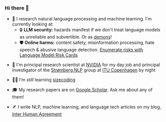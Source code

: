 ### Hi there 👋

- 🔭 I research natural language processing and machine learning. I'm currently looking at:
  - 🔒 **LLM security:** hazards manifest if we don't treat language models as unreliable and subvertible. Or as [demons](https://www.summonademonandbind.it/)!
  - 🛡️ **Online harms:** content safety, misinformation processing, hate speech & abusive language detection. [Enumerate risks with Language Model Risk Cards](https://arxiv.org/abs/2303.18190)
<!--  - 🌱 **Efficient machine learning:** we should be able to do more with much less than we have; always interested in data efficiency and greener, smaller, faster 🚀, coarser models. Read our [survey on efficient NLP in TACL](https://arxiv.org/abs/2209.00099)! -->
<!--  - ✍️ **Generation:** Creating meaningful sequences from a set of items is hard! See our [ICML paper on set2seq methods and the catalog problem](https://openreview.net/forum?id=xgFfr5IIuXP) -->
<!--  - 🇩🇰 **NLP for Danish:** I started and run [the Danish Gigaword project](https://gigaword.dk) -->
<!--  - 🥼 **Clinical NLP:** how can we process medical records to, eventually, improve health outcomes -->

- 🏢 I'm principal research scientist at [NVIDIA](https://www.nvidia.com/en-us/) for my day job and principal investigator of the [Strømberg NLP](https://stromberg.ai/) group at [ITU Copenhagen](https://en.itu.dk) by night

- 🧑‍🎓 I’m *still* learning [sizecoding](http://www.sizecoding.org/wiki/Main_Page)

- 🎓 My research papers are on [Google Scholar](https://scholar.google.dk/citations?user=d8iwqa8AAAAJ&hl=en). Ask me about any of them!

- 🪶 I write NLP, machine learning, and language tech articles on my blog, [Inter Human Agreement](https://interhumanagreement.substack.com/)
